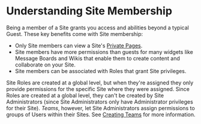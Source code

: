 # Understanding Site Membership

Being a member of a Site grants you access and abilities beyond a typical Guest. These key benefits come with Site membership:

* Only Site members can view a Site's [Private Pages](../../understanding-pages.md#page-sets).
* Site members have more permissions than guests for many widgets like Message Boards and Wikis that enable them to create content and collaborate on your Site.
* Site members can be associated with Roles that grant Site privileges.

Site Roles are created at a global level, but when they're assigned they only provide permissions for the specific Site where they were assigned. Since Roles are created at a global level, they can't be created by Site Administrators (since Site Administrators only have Administrator privileges for their Site). *Teams*, however, let Site Administrators assign permissions to groups of Users within their Sites. See [Creating Teams](./creating-teams-for-sites.md) for more information.